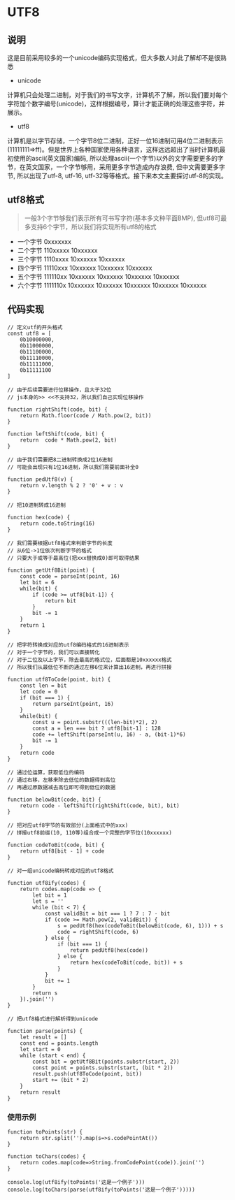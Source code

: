 # UTF8

## 说明

这是目前采用较多的一个unicode编码实现格式，但大多数人对此了解却不是很熟悉

- unicode

计算机只会处理二进制，对于我们的书写文字，计算机不了解，所以我们要对每个字符加个数字编号(unicode)，这样根据编号，算计才能正确的处理这些字符，并展示。

- utf8

计算机是以字节存储，一个字节8位二进制，正好一位16进制可用4位二进制表示(11111111=>ff)。但是世界上各种国家使用各种语言，这样远远超出了当时计算机最初使用的ascii(英文国家)编码, 所以处理ascii(一个字节)以外的文字需要更多的字节，在英文国家，一个字节够用，采用更多字节造成内存浪费, 但中文需要更多字节,
所以出现了utf-8, utf-16, utf-32等等格式。接下来本文主要探讨utf-8的实现。

## utf8格式

> 一般3个字节够我们表示所有可书写字符(基本多文种平面BMP), 但utf8可最多支持6个字节，所以我们将实现所有utf8的格式

- 一个字节 0xxxxxxx
- 二个字节 110xxxxx 10xxxxxx
- 三个字节 1110xxxx 10xxxxxx 10xxxxxx
- 四个字节 11110xxx 10xxxxxx 10xxxxxx 10xxxxxx
- 五个字节 111110xx 10xxxxxx 10xxxxxx 10xxxxxx 10xxxxxx
- 六个字节 1111110x 10xxxxxx 10xxxxxx 10xxxxxx 10xxxxxx 10xxxxxx

## 代码实现

```
// 定义utf的开头格式
const utf8 = [
    0b10000000,
    0b11000000,
    0b11100000,
    0b11110000,
    0b11111000,
    0b11111100
]

// 由于后续需要进行位移操作，且大于32位
// js本身的>> <<不支持32，所以我们自己实现位移操作

function rightShift(code, bit) {
    return Math.floor(code / Math.pow(2, bit))
}

function leftShift(code, bit) {
    return  code * Math.pow(2, bit)
}

// 由于我们需要把8二进制转换成2位16进制
// 可能会出现只有1位16进制，所以我们需要前面补全0

function pedUtf8(v) {
    return v.length % 2 ? '0' + v : v
}

// 把10进制转成16进制

function hex(code) {
    return code.toString(16)
}

// 我们需要根据utf8格式来判断字节的长度
// 从6位->1位依次判断字节的格式
// 只要大于或等于最高位(把xxx替换成0)即可取得结果

function getUtf8Bit(point) {
    const code = parseInt(point, 16)
    let bit = 6
    while(bit) {
        if (code >= utf8[bit-1]) {
            return bit
        }
        bit -= 1
    }
    return 1
}

// 把字符转换成对应的utf8编码格式的16进制表示
// 对于一个字节的，我们可以直接转化
// 对于二位及以上字节，除去最高的格式位，后面都是10xxxxxx格式
// 所以我们从最低位不断的通过左移6位来计算出16进制，再进行拼接

function utf8ToCode(point, bit) {
    const len = bit
    let code = 0
    if (bit === 1) {
        return parseInt(point, 16)
    }
    while(bit) {
        const u = point.substr(((len-bit)*2), 2)
        const a = len === bit ? utf8[bit-1] : 128
        code += leftShift(parseInt(u, 16) - a, (bit-1)*6)
        bit -= 1
    }
    return code
}

// 通过位运算，获取低位的编码
// 通过右移，左移来除去低位的数据得到高位
// 再通过原数据减去高位即可得到低位的数据

function belowBit(code, bit) {
    return code - leftShift(rightShift(code, bit), bit)
}

// 把对应utf8字节的有效部分(上面格式中的xxx)
// 拼接utf8前缀(10, 110等)组合成一个完整的字节位(10xxxxxx)

function codeToBit(code, bit) {
    return utf8[bit - 1] + code
}

// 对一组unicode编码转成对应的utf8格式

function utf8ify(codes) {
    return codes.map(code => {
        let bit = 1
        let s = ''
        while (bit < 7) {
            const validBit = bit === 1 ? 7 : 7 - bit
            if (code >= Math.pow(2, validBit)) {
                s = pedUtf8(hex(codeToBit(belowBit(code, 6), 1))) + s
                code = rightShift(code, 6)
            } else {
                if (bit === 1) {
                    return pedUtf8(hex(code))
                } else {
                    return hex(codeToBit(code, bit)) + s
                }
            }
            bit += 1
        }
        return s
    }).join('')
}

// 把utf8格式进行解析得到unicode

function parse(points) {
    let result = []
    const end = points.length
    let start = 0
    while (start < end) {
        const bit = getUtf8Bit(points.substr(start, 2))
        const point = points.substr(start, (bit * 2))
        result.push(utf8ToCode(point, bit))
        start += (bit * 2)
    }
    return result
}

```

### 使用示例
```
function toPoints(str) {
    return str.split('').map(s=>s.codePointAt())
}

function toChars(codes) {
    return codes.map(code=>String.fromCodePoint(code)).join('')
}

console.log(utf8ify(toPoints('这是一个例子')))
console.log(toChars(parse(utf8ify(toPoints('这是一个例子')))))

```
